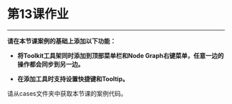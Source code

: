 # 第13课作业
---
**请在本节课案例的基础上添加以下功能：**

- **将Toolkit工具架同时添加到顶部菜单栏和Node Graph右键菜单，任意一边的操作都会同步到另一边。**

- **在添加工具时支持设置快捷键和Tooltip。**

请从cases文件夹中获取本节课的案例代码。